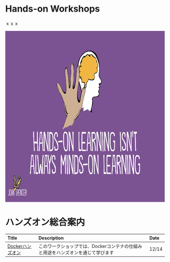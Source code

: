 # Hands-on Workshops 

ｘｘｘ

<a><img src="images/mindsonlearning.png" width="960" height="540"></a>

# ハンズオン総合案内

| Title | Description | Date |
| :------- | :---------- | :-- |
| [Dockerハンズオン](/docker)  | このワークショップでは、Dockerコンテナの仕組みと用途をハンズオンを通じて学びます| 12/14 |